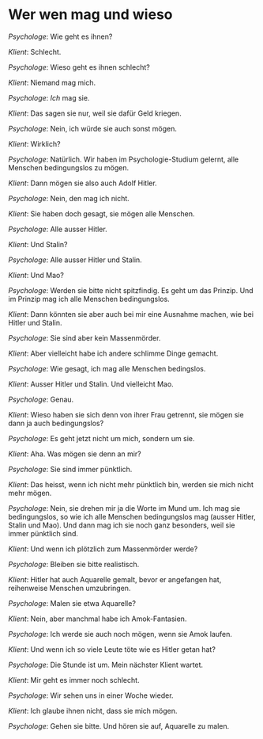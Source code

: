 # Wer wen mag und wieso
  
*Psychologe*: Wie geht es ihnen?

*Klient*: Schlecht.

*Psychologe*: Wieso geht es ihnen schlecht?

*Klient*: Niemand mag mich.  

*Psychologe*: *Ich* mag sie.  

*Klient*: Das sagen sie nur, weil sie dafür Geld kriegen.  

*Psychologe*: Nein, ich würde sie auch sonst mögen.  

*Klient*: Wirklich?  

*Psychologe*: Natürlich. Wir haben im Psychologie-Studium gelernt, alle Menschen bedingungslos zu mögen.   

*Klient*: Dann mögen sie also auch Adolf Hitler. 

*Psychologe*: Nein, den mag ich nicht.  

*Klient*: Sie haben doch gesagt, sie mögen alle Menschen.  

*Psychologe*: Alle ausser Hitler.  

*Klient*: Und Stalin?  

*Psychologe*: Alle ausser Hitler und Stalin.  

*Klient*: Und Mao?  

*Psychologe*: Werden sie bitte nicht spitzfindig. Es geht um das Prinzip. Und im Prinzip mag ich alle Menschen bedingungslos.  

*Klient*: Dann könnten sie aber auch bei mir eine Ausnahme machen, wie bei Hitler und Stalin.  

*Psychologe*: Sie sind aber kein Massenmörder.   

*Klient*: Aber vielleicht habe ich andere schlimme Dinge gemacht.  

*Psychologe*: Wie gesagt, ich mag alle Menschen bedingslos.  

*Klient*: Ausser Hitler und Stalin. Und vielleicht Mao.   

*Psychologe*: Genau.   

*Klient*: Wieso haben sie sich denn von ihrer Frau getrennt, sie mögen sie dann ja auch bedingungslos?   

*Psychologe*: Es geht jetzt nicht um mich, sondern um sie.  

*Klient*: Aha. Was mögen sie denn an mir?  

*Psychologe*: Sie sind immer pünktlich.  

*Klient*: Das heisst, wenn ich nicht mehr pünktlich bin, werden sie mich nicht mehr mögen.  

*Psychologe*: Nein, sie drehen mir ja die Worte im Mund um. Ich mag sie bedingungslos, so wie ich alle Menschen bedingungslos mag (ausser Hitler, Stalin und Mao). Und dann mag ich sie noch ganz besonders, weil sie immer pünktlich sind.   

*Klient*: Und wenn ich plötzlich zum Massenmörder werde?  

*Psychologe*: Bleiben sie bitte realistisch.   

*Klient*: Hitler hat auch Aquarelle gemalt, bevor er angefangen hat, reihenweise Menschen umzubringen. 

*Psychologe*: Malen sie etwa Aquarelle?  

*Klient*: Nein, aber manchmal habe ich Amok-Fantasien.   

*Psychologe*: Ich werde sie auch noch mögen, wenn sie Amok laufen.   

*Klient*: Und wenn ich so viele Leute töte wie es Hitler getan hat?  

*Psychologe*: Die Stunde ist um. Mein nächster Klient wartet.  

*Klient*: Mir geht es immer noch schlecht.   

*Psychologe*: Wir sehen uns in einer Woche wieder.  

*Klient*: Ich glaube ihnen nicht, dass sie mich mögen.   

*Psychologe*: Gehen sie bitte. Und hören sie auf, Aquarelle zu malen.   
